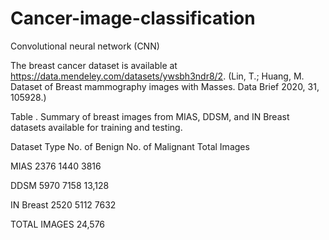 # Cancer-image-classification
Convolutional neural network (CNN)

The breast cancer dataset is available at https://data.mendeley.com/datasets/ywsbh3ndr8/2.
(Lin, T.; Huang, M. Dataset of Breast mammography images with Masses. Data Brief 2020, 31, 105928.)


Table . Summary of breast images from MIAS, DDSM, and IN Breast datasets available for training
and testing.

Dataset Type No. of Benign No. of Malignant Total Images

MIAS             2376           1440           3816

DDSM             5970           7158         13,128

IN Breast        2520           5112           7632

TOTAL IMAGES                                 24,576
